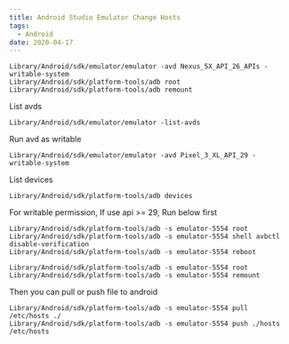 ```yaml
---
title: Android Studio Emulator Change Hosts
tags:
  - Android
date: 2020-04-17
---
```


```
Library/Android/sdk/emulator/emulator -avd Nexus_5X_API_26_APIs -writable-system
Library/Android/sdk/platform-tools/adb root
Library/Android/sdk/platform-tools/adb remount
```

<!-- more -->

List avds
```
Library/Android/sdk/emulator/emulator -list-avds
```

Run avd as writable
```
Library/Android/sdk/emulator/emulator -avd Pixel_3_XL_API_29 -writable-system
```

List devices
```
Library/Android/sdk/platform-tools/adb devices
```

For writable permission, If use api >= 29, Run below first
```
Library/Android/sdk/platform-tools/adb -s emulator-5554 root
Library/Android/sdk/platform-tools/adb -s emulator-5554 shell avbctl disable-verification
Library/Android/sdk/platform-tools/adb -s emulator-5554 reboot
```

```
Library/Android/sdk/platform-tools/adb -s emulator-5554 root
Library/Android/sdk/platform-tools/adb -s emulator-5554 remount
```

Then you can pull or push file to android
```
Library/Android/sdk/platform-tools/adb -s emulator-5554 pull /etc/hosts ./
Library/Android/sdk/platform-tools/adb -s emulator-5554 push ./hosts /etc/hosts
```
